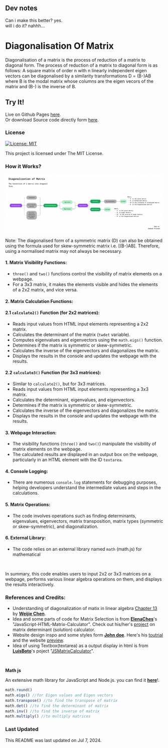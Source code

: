 <!-- Author: @Subash Praveen Instagram: @sub._.praveen Github: @SUBASH2309 -->
## Dev notes
 Can i make this better? yes. <br>
 will i do it? nahhh...

# **Diagonalisation Of Matrix**
 Diagonalisation of a matrix is the process of reduction of a matrix to diagonal form. The process of reduction of a matrix to diagonal form is as follows: A square matrix of order n with n linearly independent eigen vectors can be diagonalised by a similarity transformations D = (B-)AB where B is the modal matrix whose columns are the eigen vecors of the matrix and (B-) is the inverse of B.

## Try It!
Live on Github Pages [here](https://1ofx9.github.io/Diagonalisation-of-matrix/).
<br>
Or download Source code directly form [here](https://github.com/SUBASH2309/Diagonalisation-of-matrix/archive/refs/heads/master.zip).

### License
[![License: MIT](https://img.shields.io/badge/License-MIT-yellow.svg)](https://opensource.org/licenses/MIT)


This project is licensed under The MIT License.

### How it Works?
![Steps involved in DM](./assets/DM-plan.jpg)
<br>

Note: The diagonalised form of a symmetric matrix (D) can also be obtained using the formula used for skew-symmetric matrix i.e. [(B-)AB]. Therefore, using a normalised matrix may not always be necessary.

#### 1. Matrix Visibility Functions:

- `three()` and `two()` functions control the visibility of matrix elements on a webpage. 
- For a 3x3 matrix, it makes the elements visible and hides the elements of a 2x2 matrix, and vice versa.

#### **2. Matrix Calculation Functions:**
#### 2.1 `calculate2()` Function (for 2x2 matrices):
- Reads input values from HTML input elements representing a 2x2 matrix.
- Calculates the determinant of the matrix (`twdet` variable).
- Computes eigenvalues and eigenvectors using the `math.eigs()` function.
- Determines if the matrix is symmetric or skew-symmetric.
- Calculates the inverse of the eigenvectors and diagonalizes the matrix.
- Displays the results in the console and updates the webpage with the results.

#### 2.2 `calculate3()` Function (for 3x3 matrices):
- Similar to `calculate2()`, but for 3x3 matrices.
- Reads input values from HTML input elements representing a 3x3 matrix.
- Calculates the determinant, eigenvalues, and eigenvectors.
- Determines if the matrix is symmetric or skew-symmetric.
- Calculates the inverse of the eigenvectors and diagonalizes the matrix.
- Displays the results in the console and updates the webpage with the results.

#### 3. Webpage Interaction:
- The visibility functions (`three()` and `two()`) manipulate the visibility of matrix elements on the webpage.
- The calculated results are displayed in an output box on the webpage, particularly in an HTML element with the ID `textarea`.

#### 4. Console Logging:
- There are numerous `console.log` statements for debugging purposes, helping developers understand the intermediate values and steps in the calculations.

#### 5. Matrix Operations:
- The code involves operations such as finding determinants, eigenvalues, eigenvectors, matrix transposition, matrix types (symmetric or skew-symmetric), and diagonalization.

#### 6. External Library:
- The code relies on an external library named `math` (math.js) for mathematical  
<br>

In summary, this code enables users to input 2x2 or 3x3 matrices on a webpage, performs various linear algebra operations on them, and displays the results interactively.

### References and Credits:
- Understanding of diagonalization of matix in linear algebra [Chapter 13](https://github.com/weijie-chen/Linear-Algebra-With-Python/blob/master/Chapter%2013%20-%20Diagonalization.ipynb) by [**Weijie Chen**](https://github.com/weijie-chen).
 - Idea and some parts of code for Matrix Selection is from [**ElenaChes**](https://github.com/ElenaChes)'s "JavaScript-HTML-Matrix-Calculator". Check out his/her's [project](https://github.com/ElenaChes/JavaScript-HTML-Matrix-Calculator/tree/master) on matrix determinant (solution) calculator.
 - Website design inspo and some styles form [**John doe**](https://www.youtube.com/@howtobecomeadeveloper/). Here's his [toutrial](https://youtu.be/ldwlOzRvYOU?si=m8uyjvrMfTJP6vDa) and the website [preview](https://tangerine-hummingbird-1479b6.netlify.app/).
 - Idea of using Textbox(textarea) as a output display in html is from [**LuisBoto**](https://github.com/LuisBoto)'s poject "[JSMatrixCalculator](https://github.com/LuisBoto/JSMatrixCalculator/tree/master)".
<br>

 **Math js**
 <br>

 An extensive math library for JavaScript and Node.js. you can find it [**here**](https://mathjs.org/)!.
 <br>

 ```js
 math.round()
 math.eigs() //for Eigen values and Eigen vectors
 math.transpose() //to find the transpose of matrix
 math.det() //to find the determinant of matrix
 math.inv() //to find the inverse of matrix
 math.multiply() //to multiply matrices
 ```

### Last Updated

This README was last updated on Jul 7, 2024.
